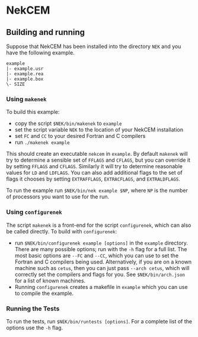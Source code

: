 # NekCEM

## Building and running

Suppose that NekCEM has been installed into the directory `NEK` and
you have the following example.

```
example
|- example.usr
|- example.rea
|- example.box
\- SIZE
```

### Using `makenek`

To build this example:

- copy the script `$NEK/bin/makenek` to `example`
- set the script variable `NEK` to the location of your NekCEM
  installation
- set `FC` and `CC` to your desired Fortran and C compilers
- run `./makenek example`

This should create an executable `nekcem` in `example`. By default
`makenek` will try to determine a sensible set of `FFLAGS` and
`CFLAGS`, but you can override it by setting `FFLAGS` and `CFLAGS`.
Similarly it will try to determine reasonable values for `LD` and
`LDFLAGS`. You can also add additional flags to the set of flags it
chooses by setting `EXTRAFFLAGS`, `EXTRACFLAGS`, and `EXTRALDFLAGS`.

To run the example run `$NEK/bin/nek example $NP`, where `NP` is
the number of processors you want to use for the run.

### Using `configurenek`

The script `makenek` is a front-end for the script `configurenek`,
which can also be called directly. To build with `configurenek`:

- run `$NEK/bin/configurenek example [options]` in the `example`
  directory. There are many possible options; run with the `-h`
  flag for a full list. The most basic options are `--FC` and
  `--CC`, which you can use to set the Fortran and C compilers
  being used. Alternatively, if you are on a known machine such as
  `cetus`, then you can just pass `--arch cetus`, which will
  correctly set the compilers and flags for you. See
  `$NEK/bin/arch.json` for a list of known machines.
- Running `configurenek` creates a makefile in `example` which
  you can use to compile the example.

### Running the Tests

To run the tests, run `$NEK/bin/runtests [options]`. For a
complete list of the options use the `-h` flag.
